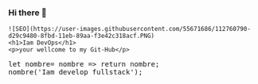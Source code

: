 ### Hi there 👋 
``` Iam Daglinton - SU-AMIGO CODE
![SEO](https://user-images.githubusercontent.com/55671686/112760790-d29c9480-8fbd-11eb-89aa-f3e42c318acf.PNG)
<h1>Iam DevOps</h1>
<p>your wellcome to my Git-Hub</p> 
```
<pre>
let nombre= nombre => return nombre;
nombre('Iam develop fullstack');
</pre>
<!--
**Daglinton/Daglinton** is a ✨ _special_ ✨ repository because its `README.md` (this file) appears on your GitHub profile.

Here are some ideas to get you started:

- 🔭 I’m currently working on SENA ...
- 🌱 I’m currently learning ...
- 👯 I’m looking to collaborate on ...
- 🤔 I’m looking for help with ...
- 💬 Ask me about ...
- 📫 How to reach me: ...
- 😄 Pronouns: ...
- ⚡ Fun fact: ...
-->
